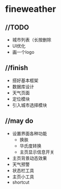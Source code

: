 # fineweather

## //TODO
- 城市列表（长按删除
- UI优化
- 画一个logo


## //finish
- 搭好基本框架
- 数据库设计
- 天气页面
- 定位模块
- 引入城市选择模块

## //may do
- 设置界面各种功能
  - 换肤
  - 华氏度转换
  - 主页显示信息开关
- 主页背景动态效果
- 天气预警
- 状态栏工具
- 主页小工具
- shortcut
